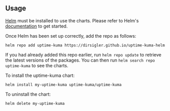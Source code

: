 ## Usage

[Helm](https://helm.sh) must be installed to use the charts.  Please refer to
Helm's [documentation](https://helm.sh/docs) to get started.

Once Helm has been set up correctly, add the repo as follows:

    helm repo add uptime-kuma https://dirsigler.github.io/uptime-kuma-helm

If you had already added this repo earlier, run `helm repo update` to retrieve
the latest versions of the packages.  You can then run `helm search repo
uptime-kuma` to see the charts.

To install the uptime-kuma chart:

    helm install my-uptime-kuma uptime-kuma/uptime-kuma

To uninstall the chart:

    helm delete my-uptime-kuma
